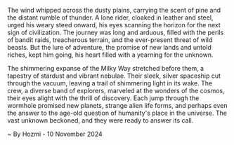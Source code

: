 
The wind whipped across the dusty plains, carrying the scent of pine and the distant rumble of thunder. A lone rider, cloaked in leather and steel, urged his weary steed onward, his eyes scanning the horizon for the next sign of civilization. The journey was long and arduous, filled with the perils of bandit raids, treacherous terrain, and the ever-present threat of wild beasts. But the lure of adventure, the promise of new lands and untold riches, kept him going, his heart filled with a yearning for the unknown. 

The shimmering expanse of the Milky Way stretched before them, a tapestry of stardust and vibrant nebulae. Their sleek, silver spaceship cut through the vacuum, leaving a trail of shimmering light in its wake. The crew, a diverse band of explorers, marveled at the wonders of the cosmos, their eyes alight with the thrill of discovery. Each jump through the wormhole promised new planets, strange alien life forms, and perhaps even the answer to the age-old question of humanity's place in the universe. The vast unknown beckoned, and they were ready to answer its call. 

~ By Hozmi - 10 November 2024
